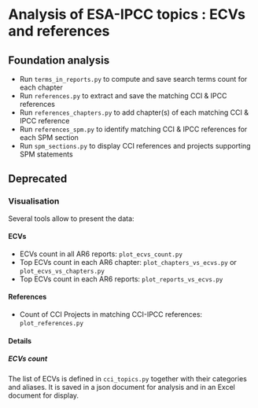 # Analysis of ESA-IPCC topics : ECVs and references

## Foundation analysis
- Run `terms_in_reports.py` to compute and save search terms count for each chapter
- Run `references.py` to extract and save the matching CCI & IPCC references
- Run `references_chapters.py` to add chapter(s) of each matching CCI & IPCC reference
- Run `references_spm.py` to identify matching CCI & IPCC references for each SPM section
- Run `spm_sections.py` to display CCI references and projects supporting SPM statements

## Deprecated

### Visualisation
Several tools allow to present the data:

#### ECVs
- ECVs count in all AR6 reports: `plot_ecvs_count.py`
- Top ECVs count in each AR6 chapter: `plot_chapters_vs_ecvs.py` or `plot_ecvs_vs_chapters.py`
- Top ECVs count in each AR6 reports: `plot_reports_vs_ecvs.py`

#### References
- Count of CCI Projects in matching CCI-IPCC references: `plot_references.py`

#### Details

##### ECVs count
The list of ECVs is defined in `cci_topics.py` together with their categories and aliases. It is saved in a json document for analysis and in an Excel document for display.